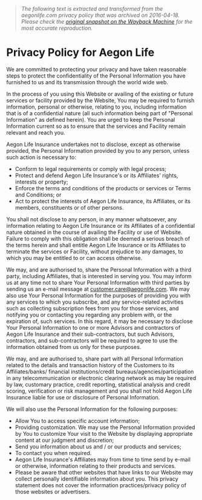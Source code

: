 > *The following text is extracted and transformed from the aegonlife.com privacy policy that was archived on 2016-04-18. Please check the [original snapshot on the Wayback Machine](https://web.archive.org/web/20160418155312id_/https%3A//www.aegonlife.com/privacy-policy) for the most accurate reproduction.*

# Privacy Policy for Aegon Life

We are committed to protecting your privacy and have taken reasonable steps to protect the confidentiality of the Personal Information you have furnished to us and its transmission through the world wide web.

In the process of you using this Website or availing of the existing or future services or facility provided by the Website, You may be required to furnish information, personal or otherwise, relating to you, including information that is of a confidential nature (all such information being part of "Personal Information" as defined herein). You are urged to keep the Personal Information current so as to ensure that the services and Facility remain relevant and reach you.

Aegon Life Insurance undertakes not to disclose, except as otherwise provided, the Personal Information provided by you to any person, unless such action is necessary to:

  * Conform to legal requirements or comply with legal process;
  * Protect and defend Aegon Life Insurance's or its Affiliates' rights, interests or property;
  * Enforce the terms and conditions of the products or services or Terms and Conditions; or
  * Act to protect the interests of Aegon Life Insurance, its Affiliates, or its members, constituents or of other persons.



You shall not disclose to any person, in any manner whatsoever, any information relating to Aegon Life Insurance or its Affiliates of a confidential nature obtained in the course of availing the Facility or use of Website. Failure to comply with this obligation shall be deemed a serious breach of the terms herein and shall entitle Aegon Life Insurance or its Affiliates to terminate the services or Facility, without prejudice to any damages, to which you may be entitled to or can access otherwise.

We may, and are authorised to, share the Personal Information with a third party, including Affiliates, that is interested in serving you. You may inform us at any time not to share Your Personal Information with third parties by sending us an e-mail message at [customer.care@aegonlife.com](mailto:customer.care@aegonlife.com). We may also use Your Personal Information for the purposes of providing you with any services to which you subscribe, and any service-related activities such as collecting subscription fees from you for those services, and notifying you or contacting you regarding any problem with, or the expiration of, such services. In this regard, it may be necessary to disclose Your Personal Information to one or more Advisors and contractors of Aegon Life Insurance and their sub-contractors, but such Advisors, contractors, and sub-contractors will be required to agree to use the information obtained from us only for these purposes.

We may, and are authorised to, share part with all Personal Information related to the details and transaction history of the Customers to its Affiliates/banks/ financial institutions/credit bureaus/agencies/participation in any telecommunication or electronic clearing network as may be required by law, customary practice, credit reporting, statistical analysis and credit scoring, verification or risk management and you shall not hold Aegon Life Insurance liable for use or disclosure of Personal Information.

We will also use the Personal Information for the following purposes:

  * Allow You to access specific account information;
  * Providing customization. We may use the Personal Information provided by You to customize Your visit to the Website by displaying appropriate content at our judgment and discretion;
  * Send you information about us and / or our products and services;
  * To contact you when required.
  * Aegon Life Insurance's Affiliates may from time to time send by e-mail or otherwise, information relating to their products and services.
  * Please be aware that other websites that have links to our Website may collect personally identifiable information about you. This privacy statement does not cover the information practices/privacy policy of those websites or advertisers.


